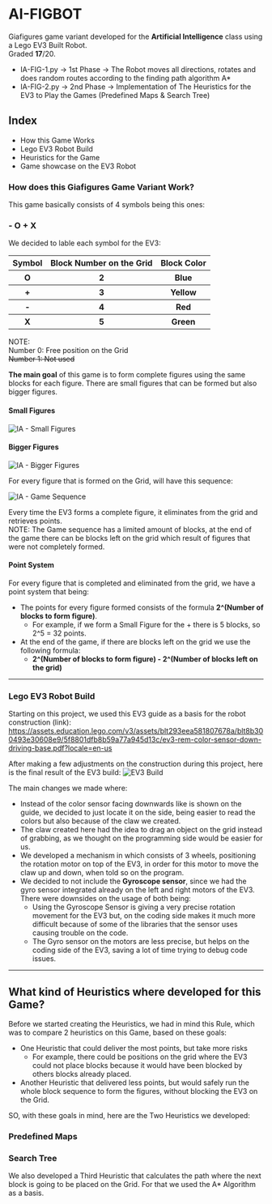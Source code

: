 # AI-FIGBOT
Giafigures game variant developed for the <strong>Artificial Intelligence</strong> class using a Lego EV3 Built Robot.
<br> Graded <strong>17</strong>/20.

* IA-FIG-1.py -> 1st Phase -> The Robot moves all directions, rotates and does random routes according to the finding path algorithm A*
* IA-FIG-2.py -> 2nd Phase -> Implementation of The Heuristics for the EV3 to Play the Games (Predefined Maps & Search Tree)

## Index
* How this Game Works
* Lego EV3 Robot Build
* Heuristics for the Game
* Game showcase on the EV3 Robot

### How does this Giafigures Game Variant Work?

This game basically consists of 4 symbols being this ones: <h3>- O + X</h3>
We decided to lable each symbol for the EV3:

<table>
  <tr>
    <th>Symbol</th>
    <th>Block Number on the Grid</th>
    <th>Block Color</th>
  </tr>
  <tr>
    <th><b>O</b></th>
    <th>2</th>  
    <th>Blue</th>  
  </tr>
  <tr>
    <th><b>+</b></th>
    <th>3</th>  
    <th>Yellow</th>  
  </tr>
  <tr>
    <th><b>-</b></th>
    <th>4</th>  
    <th>Red</th>  
  </tr>
  <tr>
    <th><b>X</b></th>
    <th>5</th>  
    <th>Green</th>  
  </tr>
</table>
NOTE: <br>
Number 0: Free position on the Grid <br>
<s>Number 1: Not used</s> <br>

<p> <strong>The main goal</strong> of this game is to form complete figures using the same blocks for each figure. There are small figures that can be formed but also bigger figures.</p>

#### Small Figures

![IA - Small Figures](https://github.com/andrecfoss/AI-FIGBOT/assets/134842813/e50366cc-615f-486f-bbff-97c169c7af4a)


#### Bigger Figures

![IA - Bigger Figures](https://github.com/andrecfoss/AI-FIGBOT/assets/134842813/0d73bc5a-ba7e-433d-8a4a-74864168c20a)

For every figure that is formed on the Grid, will have this sequence:

![IA - Game Sequence](https://github.com/andrecfoss/AI-FIGBOT/assets/134842813/740b5fae-232b-4b76-877c-ead1888217db)

Every time the EV3 forms a complete figure, it eliminates from the grid and retrieves points. <br>
NOTE: The Game sequence has a limited amount of blocks, at the end of the game there can be blocks left on the grid which result of figures that were not completely formed.

#### Point System
For every figure that is completed and eliminated from the grid, we have a point system that being:
* The points for every figure formed consists of the formula <strong>2^(Number of blocks to form figure)</strong>.
  - For example, if we form a Small Figure for the + there is 5 blocks, so 2^5 = 32 points.
* At the end of the game, if there are blocks left on the grid we use the following formula:
  - <strong>2^(Number of blocks to form figure) - 2^(Number of blocks left on the grid)</strong>

<hr>

### Lego EV3 Robot Build
Starting on this project, we used this EV3 guide as a basis for the robot construction (link):
https://assets.education.lego.com/v3/assets/blt293eea581807678a/blt8b300493e30608e9/5f8801dfb8b59a77a945d13c/ev3-rem-color-sensor-down-driving-base.pdf?locale=en-us

After making a few adjustments on the construction during this project, here is the final result of the EV3 build:
![EV3 Build](https://github.com/andrecfoss/AI-FIGBOT/assets/134842813/10d4fe15-a5f7-4759-a941-b44ce7eb776e)

The main changes we made where:
* Instead of the color sensor facing downwards like is shown on the guide, we decided to just locate it on the side, being easier to read the colors but also because of the claw we created.
* The claw created here had the idea to drag an object on the grid instead of grabbing, as we thought on the programming side would be easier for us.
* We developed a mechanism in which consists of 3 wheels, positioning the rotation motor on top of the EV3, in order for this motor to move the claw up and down, when told so on the program.
* We decided to not include the <b>Gyroscope sensor</b>, since we had the gyro sensor integrated already on the left and right motors of the EV3. There were downsides on the usage of both being:
  - Using the Gyroscope Sensor is giving a very precise rotation movement for the EV3 but, on the coding side makes it much more difficult because of some of the libraries that the sensor uses causing trouble on the code.
  - The Gyro sensor on the motors are less precise, but helps on the coding side of the EV3, saving a lot of time trying to debug code issues.
    
<hr>

## What kind of Heuristics where developed for this Game?

Before we started creating the Heuristics, we had in mind this Rule, which was to compare 2 heuristics on this Game, based on these goals:
- One Heuristic that could deliver the most points, but take more risks
  - For example, there could be positions on the grid where the EV3 could not place blocks because it would have been blocked by others blocks already placed.
- Another Heuristic that delivered less points, but would safely run the whole block sequence to form the figures, without blocking the EV3 on the Grid.

SO, with these goals in mind, here are the Two Heuristics we developed:

### Predefined Maps

### Search Tree

We also developed a Third Heuristic that calculates the path where the next block is going to be placed on the Grid. For that we used the A* Algorithm as a basis.

